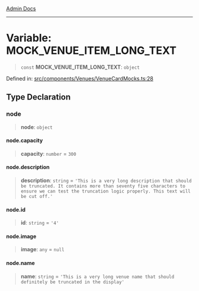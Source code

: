 [Admin Docs](/)

***

# Variable: MOCK\_VENUE\_ITEM\_LONG\_TEXT

> `const` **MOCK\_VENUE\_ITEM\_LONG\_TEXT**: `object`

Defined in: [src/components/Venues/VenueCardMocks.ts:28](https://github.com/PalisadoesFoundation/talawa-admin/blob/main/src/components/Venues/VenueCardMocks.ts#L28)

## Type Declaration

### node

> **node**: `object`

#### node.capacity

> **capacity**: `number` = `300`

#### node.description

> **description**: `string` = `'This is a very long description that should be truncated. It contains more than seventy five characters to ensure we can test the truncation logic properly. This text will be cut off.'`

#### node.id

> **id**: `string` = `'4'`

#### node.image

> **image**: `any` = `null`

#### node.name

> **name**: `string` = `'This is a very long venue name that should definitely be truncated in the display'`
